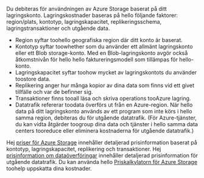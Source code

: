 Du debiteras för användningen av Azure Storage baserat på ditt lagringskonto. Lagringskostnader baseras på hello följande faktorer: region/plats, kontotyp, lagringskapacitet, replikeringsschema, lagringstransaktioner och utgående data.

* Region syftar toohello geografiska region där ditt konto är baserat.
* Kontotyp syftar toowhether som du använder ett allmänt lagringskonto eller ett Blob storage-konto. Med en Blob-lagringskonto avgör också åtkomstnivån för hello hello faktureringsmodell som tillämpas för hello-konto.
* Lagringskapacitet syftar toohow mycket av lagringskontots du använder toostore data.
* Replikering anger hur många kopior av dina data som finns vid ett givet tillfälle och var de befinner sig.
* Transaktioner finns tooall läsa och skriva operations tooAzure lagring.
* Datatrafik refererar toodata överförs ut från en Azure-region. När hello data på ditt lagringskonto används av ett program som inte körs i hello samma region, debiteras du för utgående datatrafik. (För Azure-tjänster, du kan vidta åtgärder toogroup dina data och tjänster i hello samma data centers tooreduce eller eliminera kostnaderna för utgående datatrafik.)

Hej [priser för Azure Storage](https://azure.microsoft.com/pricing/details/storage/) innehåller detaljerad prisinformation baserat på kontotyp, lagringskapacitet, replikering och transaktioner. Hej [prisinformation om dataöverföringar](https://azure.microsoft.com/pricing/details/data-transfers/) innehåller detaljerad prisinformation för utgående datatrafik. Du kan använda hello [Priskalkylatorn för Azure Storage](https://azure.microsoft.com/pricing/calculator/?scenario=data-management) toohelp uppskatta dina kostnader.


